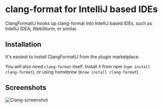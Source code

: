 # clang-format for IntelliJ based IDEs

ClangFormatIJ hooks up clang-format into IntelliJ based IDEs, such as IntelliJ
IDEA, WebStorm, or similar.

## Installation

It's easiest to install ClangFormatIJ from the plugin marketplace.

You will also *need* `clang-format` itself. Install it from npm (`npm install
clang-format`), or using homebrew (`brew install clang-format`).

## Screenshots
![Clang-screenshot](https://yadi.sk/i/0VIF8EWQ3FPbiJ?raw=true "Screenshot")
